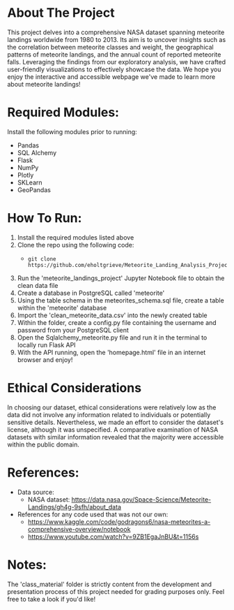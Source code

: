 # About The Project
This project delves into a comprehensive NASA dataset spanning meteorite landings worldwide from 1980 to 2013. 
Its aim is to uncover insights such as the correlation between meteorite classes and weight, the geographical patterns of meteorite landings, and the annual count of reported meteorite falls. 
Leveraging the findings from our exploratory analysis, we have crafted user-friendly visualizations to effectively showcase the data. We hope you enjoy the interactive and accessible webpage we've made to learn more about meteorite landings!


# Required Modules:
Install the following modules prior to running:
  - Pandas
  - SQL Alchemy
  - Flask
  - NumPy
  - Plotly
  - SKLearn
  - GeoPandas

# How To Run:
  1. Install the required modules listed above
  2. Clone the repo using the following code:
     - ```
       git clone https://github.com/eholtgrieve/Meteorite_Landing_Analysis_Project.git
       ```
  4. Run the 'meteorite_landings_project' Jupyter Notebook file to obtain the clean data file
  5. Create a database in PostgreSQL called 'meteorite'
  6. Using the table schema in the meteorites_schema.sql file, create a table within the 'meteorite' database
  7. Import the 'clean_meteorite_data.csv' into the newly created table
  8. Within the folder, create a config.py file containing the username and password from your PostgreSQL client
  9. Open the Sqlalchemy_meteorite.py file and run it in the terminal to locally run Flask API
  10. With the API running, open the 'homepage.html' file in an internet browser and enjoy!

# Ethical Considerations
In choosing our dataset, ethical considerations were relatively low as the data did not involve any information related to individuals or potentially sensitive details. 
Nevertheless, we made an effort to consider the dataset's license, although it was unspecified. 
A comparative examination of NASA datasets with similar information revealed that the majority were accessible within the public domain.

# References: 
- Data source:
    - NASA dataset: https://data.nasa.gov/Space-Science/Meteorite-Landings/gh4g-9sfh/about_data
 - References for any code used that was not our own:
    - https://www.kaggle.com/code/godragons6/nasa-meteorites-a-comprehensive-overview/notebook
    - https://www.youtube.com/watch?v=9ZB1EgaJnBU&t=1156s

# Notes:
The 'class_material' folder is strictly content from the development and presentation process of this project needed for grading purposes only. Feel free to take a look if you'd like!
